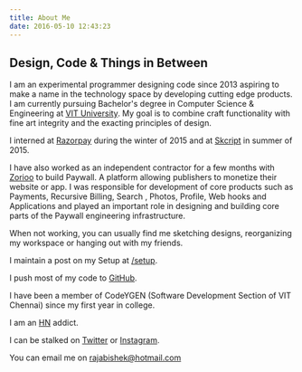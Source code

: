 ```yaml
---
title: About Me
date: 2016-05-10 12:43:23
---
```

## Design, Code & Things in Between
I am an experimental programmer designing code since 2013 aspiring to make a name in the technology space by developing cutting edge products. I am currently pursuing Bachelor's degree in Computer Science & Engineering at [VIT University](http://www.vit.ac.in).
My goal is to combine craft functionality with fine art integrity and the exacting principles of design.

I interned at [Razorpay](http://razorpay.com) during the winter of 2015 and at [Skcript](http://skcript.com) in summer of 2015. 

I have also worked as an independent contractor for a few months with [Zorioo](http://zorioo.com) to build Paywall. A platform allowing publishers to monetize their website or app. I was responsible for development of core products such as Payments, Recursive Billing, Search , Photos, Profile, Web hooks and Applications and played an important role in designing and building core parts of the Paywall engineering infrastructure.

When not working, you can usually find me sketching designs, reorganizing my workspace or hanging out with my friends.

I maintain a post on my Setup at [/setup](/setup).

I push most of my code to [GitHub](http://github.com/rajabishek).

I have been a member of CodeYGEN (Software Development Section of VIT Chennai) since my first year in college.

I am an [HN](http://news.ycombinator.com) addict.

I can be stalked on [Twitter](http://twitter.com/TheRajAbishek) or [Instagram](http://instagram.com/TheRajAbishek).

You can email me on rajabishek@hotmail.com